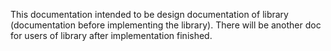 This documentation intended to be design documentation of library (documentation before implementing the library).
There will be another doc for users of library after implementation finished.